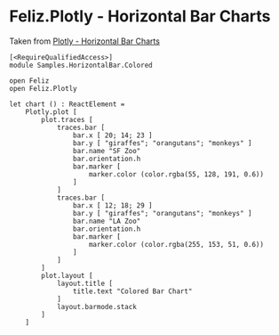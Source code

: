 # Feliz.Plotly - Horizontal Bar Charts

Taken from [Plotly - Horizontal Bar Charts](https://plot.ly/javascript/horizontal-bar-charts/)

```fsharp:plotly-chart-horizontalbar-colored
[<RequireQualifiedAccess>]
module Samples.HorizontalBar.Colored

open Feliz
open Feliz.Plotly

let chart () : ReactElement =
    Plotly.plot [
        plot.traces [
            traces.bar [
                bar.x [ 20; 14; 23 ]
                bar.y [ "giraffes"; "orangutans"; "monkeys" ]
                bar.name "SF Zoo"
                bar.orientation.h
                bar.marker [
                    marker.color (color.rgba(55, 128, 191, 0.6))
                ]
            ]
            traces.bar [
                bar.x [ 12; 18; 29 ]
                bar.y [ "giraffes"; "orangutans"; "monkeys" ]
                bar.name "LA Zoo"
                bar.orientation.h
                bar.marker [
                    marker.color (color.rgba(255, 153, 51, 0.6))
                ]
            ]
        ]
        plot.layout [
            layout.title [
                title.text "Colored Bar Chart"
            ]
            layout.barmode.stack
        ]
    ]

```
